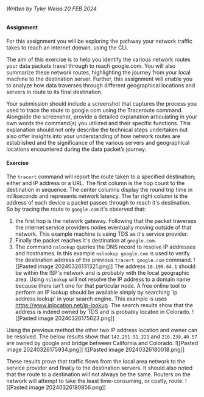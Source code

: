 ###### Written by Tyler Weiss 20 FEB 2024

#### Assignment
For this assignment you will be exploring the pathway your network traffic takes to reach an internet domain, using the CLI.

The aim of this exercise is to help you identify the various network routes your data packets travel through to reach google.com. You will also summarize these network routes, highlighting the journey from your local machine to the destination server. Further, this assignment will enable you to analyze how data traverses through different geographical locations and servers in route to its final destination.

Your submission should include a screenshot that captures the process you used to trace the route to google.com using the Traceroute command. Alongside the screenshot, provide a detailed explanation articulating in your own words the command(s) you utilized and their specific functions. This explanation should not only describe the technical steps undertaken but also offer insights into your understanding of how network routes are established and the significance of the various servers and geographical locations encountered during the data packet’s journey.
#### Exercise
The `tracert` command will report the route taken to a specified destination; either and IP address or a URL. The first column is the hop count to the destination in sequence. The center columns display the round trip time in milliseconds and represents network latency. The far right column is the address of each device a packet passes through to reach it's destination. So by tracing the route to `google.com` it's observed that:
1. the first hop is the network gateway. Following that the packet traverses the internet service providers nodes eventually moving outside of that network. This example machine is using TDS as it's service provider.
2.  Finally the packet reaches it's destination at `google.com`.
3. The command `nslookup` queries the DNS record to resolve IP addresses and hostnames. In this example `nslookup google.com` is used to verify the destination address of the previous `tracert google.com` command.
![[Pasted image 20240326131321.png]]
The address `10.199.64.1` should be within the ISP's network and is probably with the local geographic area. Using `nslookup` will not resolve the IP address to a domain name because there isn't one for that particular node. A free online tool to perform an IP lookup should be available simply by searching 'ip address lookup' in your search engine. This example is uses https://www.iplocation.net/ip-lookup. The search results show that the address is indeed owned by TDS and is probably located in Colorado.
![[Pasted image 20240326175623.png]]

Using the previous method the other two IP address location and owner can be resolved. The below results show that `142.251.51.221` and `216.239.40.57` are owned by google and bridge between California and Colorado. 
![[Pasted image 20240326175934.png]]
![[Pasted image 20240326180018.png]]

These results prove that traffic flows from the local area network to the service provider and finally to the destination servers. It should also noted that the route to a destination will not always be the same. Routers on the network will attempt to take the least time-consuming, or costly, route.
![[Pasted image 20240326180856.png]]
